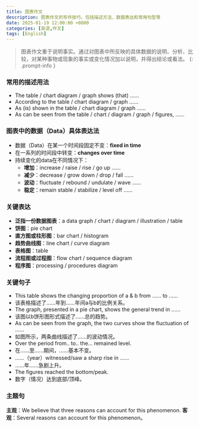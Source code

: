 ```yaml
---
title: 图表作文
description: 图表作文的写作技巧，包括描述方法、数据表达和常用句型等
date: 2025-01-19 12:00:00 +0800
categories: [英语,作文]
tags: [English]
---
```


> 图表作文重于说明事实。通过对图表中所反映的具体数据的说明、分析、比较，对某种事物或现象的事实或变化情况加以说明，并得出结论或看法。
{: .prompt-info }

### 常用的描述用法
- The table / chart diagram / graph shows (that) ……
- According to the table / chart diagram / graph ……
- As (is) shown in the table / chart diagram / graph ……
- As can be seen from the table / chart / diagram / graph / figures, ……

### 图表中的数据（Data）具体表达法
- 数据（Data）在某一个时间段固定不变：**fixed in time**
- 在一系列的时间段中转变：**changes over time**
- 持续变化的data在不同情况下：
  - **增加**：increase / raise / rise / go up ……
  - **减少**：decrease / grow down / drop / fall ……
  - **波动**：fluctuate / rebound / undulate / wave ……
  - **稳定**：remain stable / stabilize / level off ……

### 关键表达
+ **泛指一份数据图表**：a data graph / chart / diagram / illustration / table
+ **饼图**：pie chart
+ **直方图或柱形图**：bar chart / histogram
+ **趋势曲线图**：line chart / curve diagram
+ **表格图**：table
+ **流程图或过程图**：flow chart / sequence diagram
+ **程序图**：processing / procedures diagram

### 关键句子
+ This table shows the changing proportion of a & b from …… to ……
+ 该表格描述了……年到……年间a与b的比例关系。
+ The graph, presented in a pie chart, shows the general trend in ……
+ 该图以b饼形图形式描述了……总的趋势。
+ As can be seen from the graph, the two curves show the fluctuation of ……
+ 如图所示，两条曲线描述了……的波动情况。
+ Over the period from.. to.. the… remained level.
+ 在……至……期间，……基本不变。
+ ……（year）witnessed/saw a sharp rise in ……
+ ……年……急剧上升。
+ The figures reached the bottom/peak.
+ 数字（情况）达到底部/顶峰。

### 主题句
**主观**：We believe that three reasons can account for this phenomenon.
**客观**：Several reasons can account for this phenomenon。
